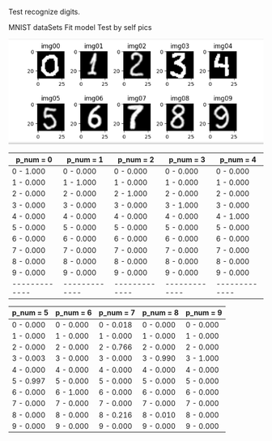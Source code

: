 Test recognize digits.

MNIST dataSets
Fit model
Test by self pics


![Alt text](./Test_imgs/digits_test.png?raw=true "Title")


|  p_num = 0  |  p_num = 1  |  p_num = 2  |  p_num = 3  |  p_num = 4  |  
|-------------|-------------|-------------|-------------|-------------|   
|  0 - 1.000  |  0 - 0.000  |  0 - 0.000  |  0 - 0.000  |  0 - 0.000  |
|  1 - 0.000  |  1 - 1.000  |  1 - 0.000  |  1 - 0.000  |  1 - 0.000  |   
|  2 - 0.000  |  2 - 0.000  |  2 - 1.000  |  2 - 0.000  |  2 - 0.000  |   
|  3 - 0.000  |  3 - 0.000  |  3 - 0.000  |  3 - 1.000  |  3 - 0.000  |   
|  4 - 0.000  |  4 - 0.000  |  4 - 0.000  |  4 - 0.000  |  4 - 1.000  |   
|  5 - 0.000  |  5 - 0.000  |  5 - 0.000  |  5 - 0.000  |  5 - 0.000  |   
|  6 - 0.000  |  6 - 0.000  |  6 - 0.000  |  6 - 0.000  |  6 - 0.000  |   
|  7 - 0.000  |  7 - 0.000  |  7 - 0.000  |  7 - 0.000  |  7 - 0.000  |   
|  8 - 0.000  |  8 - 0.000  |  8 - 0.000  |  8 - 0.000  |  8 - 0.000  |   
|  9 - 0.000  |  9 - 0.000  |  9 - 0.000  |  9 - 0.000  |  9 - 0.000  |   
|-------------|-------------|-------------|-------------|-------------|

|  p_num = 5  |  p_num = 6  |  p_num = 7  |  p_num = 8  |  p_num = 9  |  
|-------------|-------------|-------------|-------------|-------------|
|  0 - 0.000  |  0 - 0.000  |  0 - 0.018  |  0 - 0.000  | 0 - 0.000   |   
|  1 - 0.000  |  1 - 0.000  |  1 - 0.000  |  1 - 0.000  | 1 - 0.000   |
|  2 - 0.000  |  2 - 0.000  |  2 - 0.766  |  2 - 0.000  | 2 - 0.000   |
|  3 - 0.003  |  3 - 0.000  |  3 - 0.000  |  3 - 0.990  | 3 - 1.000   |
|  4 - 0.000  |  4 - 0.000  |  4 - 0.000  |  4 - 0.000  | 4 - 0.000   |
|  5 - 0.997  |  5 - 0.000  |  5 - 0.000  |  5 - 0.000  | 5 - 0.000   |
|  6 - 0.000  |  6 - 1.000  |  6 - 0.000  |  6 - 0.000  | 6 - 0.000   |
|  7 - 0.000  |  7 - 0.000  |  7 - 0.000  |  7 - 0.000  | 7 - 0.000   |
|  8 - 0.000  |  8 - 0.000  |  8 - 0.216  |  8 - 0.010  | 8 - 0.000   |
|  9 - 0.000  |  9 - 0.000  |  9 - 0.000  |  9 - 0.000  | 9 - 0.000   |
